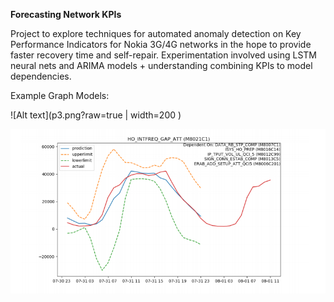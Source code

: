 **Forecasting Network KPIs**

Project to explore techniques for automated anomaly detection on Key Performance Indicators for Nokia 3G/4G networks in the hope to provide faster recovery time and self-repair. 
Experimentation involved using LSTM neural nets and ARIMA models + understanding combining KPIs to model dependencies.

Example Graph Models:


![Alt text](p3.png?raw=true | width=200 )

![Alt text](p4.png?raw=true )
